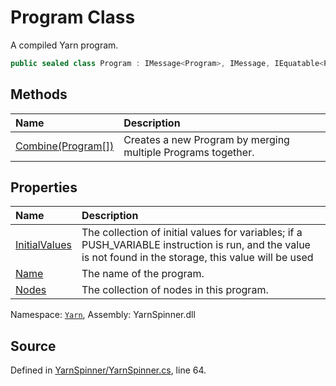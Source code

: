 # Program Class

A compiled Yarn program.


```csharp
public sealed class Program : IMessage<Program>, IMessage, IEquatable<Program>, IDeepCloneable<Program>
```



## Methods
|Name|Description|
|:---|:---|
|[Combine(Program[])](/api/csharp/yarn/program.combine-program---.md)| Creates a new Program by merging multiple Programs together. |
## Properties
|Name|Description|
|:---|:---|
|[InitialValues](/api/csharp/yarn/program.initialvalues.md)| The collection of initial values for variables; if a PUSH_VARIABLE instruction is run, and the value is not found in the storage, this value will be used |
|[Name](/api/csharp/yarn/program.name.md)| The name of the program. |
|[Nodes](/api/csharp/yarn/program.nodes.md)| The collection of nodes in this program. |
<div class="class-metadata">

Namespace: [`Yarn`](/api/csharp/yarn/README.md), Assembly: YarnSpinner.dll
</div>

## Source
Defined in [YarnSpinner/YarnSpinner.cs](https://github.com/YarnSpinnerTool/YarnSpinner//blob/develop/YarnSpinner/YarnSpinner.cs#L64), line 64.
